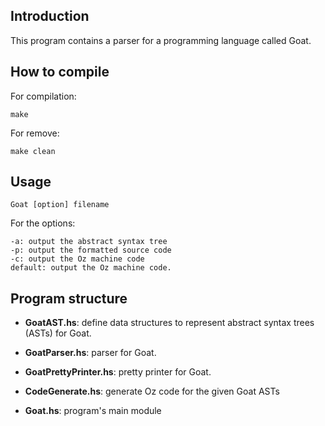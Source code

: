 ## Introduction

This program contains a parser for a programming language called Goat.

## How to compile

For compilation:

    make

For remove:

    make clean

## Usage

    Goat [option] filename
    
For the options:

    -a: output the abstract syntax tree
    -p: output the formatted source code
    -c: output the Oz machine code
    default: output the Oz machine code.

## Program structure

+ **GoatAST.hs**:  define data structures to represent abstract syntax trees (ASTs) for Goat.

+ **GoatParser.hs**: parser for Goat.

+ **GoatPrettyPrinter.hs**: pretty printer for Goat.

+ **CodeGenerate.hs**: generate Oz code for the given Goat ASTs

+ **Goat.hs**: program's main module
